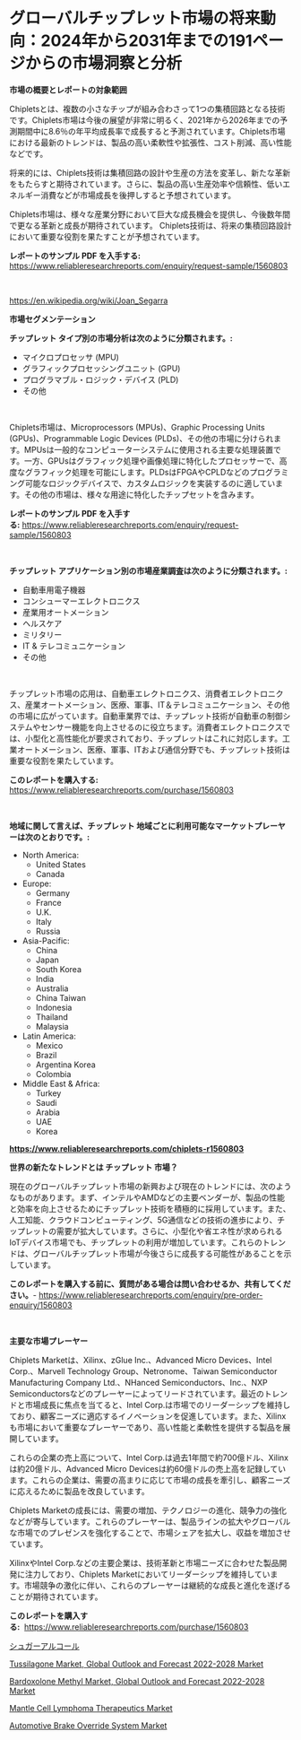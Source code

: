 <p><h1>グローバルチップレット市場の将来動向：2024年から2031年までの191ページからの市場洞察と分析</h1></p><p><strong>市場の概要とレポートの対象範囲</strong></p>
<p><p>Chipletsとは、複数の小さなチップが組み合わさって1つの集積回路となる技術です。Chiplets市場は今後の展望が非常に明るく、2021年から2026年までの予測期間中に8.6％の年平均成長率で成長すると予測されています。Chiplets市場における最新のトレンドは、製品の高い柔軟性や拡張性、コスト削減、高い性能などです。</p><p>将来的には、Chiplets技術は集積回路の設計や生産の方法を変革し、新たな革新をもたらすと期待されています。さらに、製品の高い生産効率や信頼性、低いエネルギー消費などが市場成長を後押しすると予想されています。</p><p>Chiplets市場は、様々な産業分野において巨大な成長機会を提供し、今後数年間で更なる革新と成長が期待されています。 Chiplets技術は、将来の集積回路設計において重要な役割を果たすことが予想されています。</p></p>
<p><strong>レポートのサンプル PDF を入手する:</strong> <a href="https://www.reliableresearchreports.com/enquiry/request-sample/1560803">https://www.reliableresearchreports.com/enquiry/request-sample/1560803</a></p>
<p>&nbsp;</p>
<p><a href="https://en.wikipedia.org/wiki/Joan_Segarra">https://en.wikipedia.org/wiki/Joan_Segarra</a></p>
<p><strong>市場セグメンテーション</strong></p>
<p><strong>チップレット タイプ別の市場分析は次のように分類されます。:</strong></p>
<p><ul><li>マイクロプロセッサ (MPU)</li><li>グラフィックプロセッシングユニット (GPU)</li><li>プログラマブル・ロジック・デバイス (PLD)</li><li>その他</li></ul></p>
<p>&nbsp;</p>
<p><p>Chiplets市場は、Microprocessors (MPUs)、Graphic Processing Units (GPUs)、Programmable Logic Devices (PLDs)、その他の市場に分けられます。MPUsは一般的なコンピューターシステムに使用される主要な処理装置です。一方、GPUsはグラフィック処理や画像処理に特化したプロセッサーで、高度なグラフィック処理を可能にします。PLDsはFPGAやCPLDなどのプログラミング可能なロジックデバイスで、カスタムロジックを実装するのに適しています。その他の市場は、様々な用途に特化したチップセットを含みます。</p></p>
<p><strong>レポートのサンプル PDF を入手する:</strong>&nbsp;<a href="https://www.reliableresearchreports.com/enquiry/request-sample/1560803">https://www.reliableresearchreports.com/enquiry/request-sample/1560803</a></p>
<p>&nbsp;</p>
<p><strong> チップレット アプリケーション別の市場産業調査は次のように分類されます。:</strong></p>
<p><ul><li>自動車用電子機器</li><li>コンシューマーエレクトロニクス</li><li>産業用オートメーション</li><li>ヘルスケア</li><li>ミリタリー</li><li>IT & テレコミュニケーション</li><li>その他</li></ul></p>
<p>&nbsp;</p>
<p><p>チップレット市場の応用は、自動車エレクトロニクス、消費者エレクトロニクス、産業オートメーション、医療、軍事、IT＆テレコミュニケーション、その他の市場に広がっています。自動車業界では、チップレット技術が自動車の制御システムやセンサー機能を向上させるのに役立ちます。消費者エレクトロニクスでは、小型化と高性能化が要求されており、チップレットはこれに対応します。工業オートメーション、医療、軍事、ITおよび通信分野でも、チップレット技術は重要な役割を果たしています。</p></p>
<p><strong>このレポートを購入する:</strong>&nbsp; <a href="https://www.reliableresearchreports.com/purchase/1560803">https://www.reliableresearchreports.com/purchase/1560803</a></p>
<p>&nbsp;</p>
<p><strong>地域に関して言えば、チップレット 地域ごとに利用可能なマーケットプレーヤーは次のとおりです。:</strong></p>
<p><ul>
    <li>
        North America:
        <ul>
            <li>United States</li>
            <li>Canada</li>
        </ul>
    </li>
    <li>
        Europe:
        <ul>
            <li>Germany</li>
            <li>France</li>
            <li>U.K.</li>
            <li>Italy</li>
            <li>Russia</li>
        </ul>
    </li>
    <li>
        Asia-Pacific:
        <ul>
            <li>China</li>
            <li>Japan</li>
            <li>South Korea</li>
            <li>India</li>
            <li>Australia</li>
            <li>China Taiwan</li>
            <li>Indonesia</li>
            <li>Thailand</li>
            <li>Malaysia</li>
        </ul>
    </li>
    <li>
        Latin America:
        <ul>
            <li>Mexico</li>
            <li>Brazil</li>
            <li>Argentina Korea</li>
            <li>Colombia</li>
        </ul>
    </li>
    <li>
        Middle East & Africa:
        <ul>
            <li>Turkey</li>
            <li>Saudi</li>
            <li>Arabia</li>
            <li>UAE</li>
            <li>Korea</li>
        </ul>
    </li>
    </ul></p>
<p><strong><a href="https://www.reliableresearchreports.com/chiplets-r1560803">https://www.reliableresearchreports.com/chiplets-r1560803</a></strong>&nbsp;</p>
<p><strong>世界の新たなトレンドとは チップレット 市場？</strong></p>
<p><p>現在のグローバルチップレット市場の新興および現在のトレンドには、次のようなものがあります。まず、インテルやAMDなどの主要ベンダーが、製品の性能と効率を向上させるためにチップレット技術を積極的に採用しています。また、人工知能、クラウドコンピューティング、5G通信などの技術の進歩により、チップレットの需要が拡大しています。さらに、小型化や省エネ性が求められるIoTデバイス市場でも、チップレットの利用が増加しています。これらのトレンドは、グローバルチップレット市場が今後さらに成長する可能性があることを示しています。</p></p>
<p><strong>このレポートを購入する前に、質問がある場合は問い合わせるか、共有してください。</strong>- <a href="https://www.reliableresearchreports.com/enquiry/pre-order-enquiry/1560803">https://www.reliableresearchreports.com/enquiry/pre-order-enquiry/1560803</a></p>
<p>&nbsp;</p>
<p><strong>主要な市場プレーヤー</strong></p>
<p><p>Chiplets Marketは、Xilinx、zGlue Inc.、Advanced Micro Devices、Intel Corp.、Marvell Technology Group、Netronome、Taiwan Semiconductor Manufacturing Company Ltd.、NHanced Semiconductors、Inc.、NXP Semiconductorsなどのプレーヤーによってリードされています。最近のトレンドと市場成長に焦点を当てると、Intel Corp.は市場でのリーダーシップを維持しており、顧客ニーズに適応するイノベーションを促進しています。また、Xilinxも市場において重要なプレーヤーであり、高い性能と柔軟性を提供する製品を展開しています。</p><p>これらの企業の売上高について、Intel Corp.は過去1年間で約700億ドル、Xilinxは約20億ドル、Advanced Micro Devicesは約60億ドルの売上高を記録しています。これらの企業は、需要の高まりに応じて市場の成長を牽引し、顧客ニーズに応えるために製品を改良しています。</p><p>Chiplets Marketの成長には、需要の増加、テクノロジーの進化、競争力の強化などが寄与しています。これらのプレーヤーは、製品ラインの拡大やグローバルな市場でのプレゼンスを強化することで、市場シェアを拡大し、収益を増加させています。</p><p>XilinxやIntel Corp.などの主要企業は、技術革新と市場ニーズに合わせた製品開発に注力しており、Chiplets Marketにおいてリーダーシップを維持しています。市場競争の激化に伴い、これらのプレーヤーは継続的な成長と進化を遂げることが期待されています。</p></p>
<p><strong>このレポートを購入する:</strong>&nbsp;&nbsp;<a href="https://www.reliableresearchreports.com/purchase/1560803">https://www.reliableresearchreports.com/purchase/1560803</a></p>
<p><p><a href="https://medium.com/@annchovey2023/%E7%A0%82%E7%B3%96%E3%82%A2%E3%83%AB%E3%82%B3%E3%83%BC%E3%83%AB%E5%B8%82%E5%A0%B4%E3%81%AE%E8%AA%BF%E6%9F%BB%E5%A0%B1%E5%91%8A%E6%9B%B8-2024%E5%B9%B4%E3%81%8B%E3%82%892031%E5%B9%B4%E3%81%BE%E3%81%A7%E3%81%AE%E5%AE%89%E5%AE%9A%E3%81%97%E3%81%9F%E5%B9%B4%E9%96%93%E6%88%90%E9%95%B7%E7%8E%8710-8-%E3%82%92%E4%BC%B4%E3%81%86%E5%B8%82%E5%A0%B4%E4%BA%88%E6%B8%AC%E3%81%A8%E6%88%90%E9%95%B7%E8%A6%8B%E9%80%9A%E3%81%97-a7f3fd3c54d6">シュガーアルコール</a></p><p><a href="https://medium.com/@alanernser/insights-into-tussilagone-market-global-outlook-and-forecast-2022-2028-market-share-and-78a2aafa248a">Tussilagone Market, Global Outlook and Forecast 2022-2028 Market</a></p><p><a href="https://medium.com/@alanernser/bardoxolone-methyl-market-global-outlook-and-forecast-2022-2028-market-a-global-and-regional-09dd7968bf29">Bardoxolone Methyl Market, Global Outlook and Forecast 2022-2028 Market</a></p><p><a href="https://issuu.com/reportprime-2/docs/mantle-cell-lymphoma-therapeutics-market-size-2030">Mantle Cell Lymphoma Therapeutics Market</a></p><p><a href="https://issuu.com/reportprime-2/docs/automotive-brake-override-system-market-size-2030.">Automotive Brake Override System Market</a></p></p>